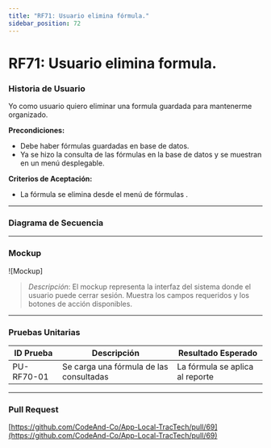 ```yaml
---
title: "RF71: Usuario elimina fórmula."  
sidebar_position: 72
---
```


# RF71: Usuario elimina formula.

### Historia de Usuario

Yo como usuario quiero eliminar una formula guardada para mantenerme organizado.

  **Precondiciones:**
  - Debe haber fórmulas guardadas en base de datos.
  - Ya se hizo la consulta de las fórmulas en la base de datos y se muestran en un menú desplegable. 

  **Criterios de Aceptación:**
  - La fórmula se elimina desde el menú de fórmulas .
  
---

### Diagrama de Secuencia


---

### Mockup

![Mockup]

> *Descripción*: El mockup representa la interfaz del sistema donde el usuario puede cerrar sesión. Muestra los campos requeridos y los botones de acción disponibles.

---

### Pruebas Unitarias 
| ID Prueba | Descripción | Resultado Esperado |
|-----------|-------------|--------------------|
|PU-RF70-01 | Se carga una fórmula de las consultadas | La fórmula se aplica al reporte |

---

### Pull Request
[https://github.com/CodeAnd-Co/App-Local-TracTech/pull/69](https://github.com/CodeAnd-Co/App-Local-TracTech/pull/69)
